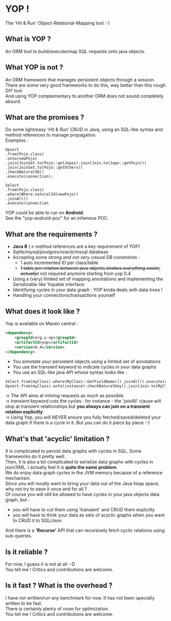 # YOP !
The 'Hit & Run' Object-Relational-Mapping tool :-) 

## What is YOP ?
An ORM tool to build/execute/map SQL requests onto java objects.

## What YOP is not ?
An ORM framework that manages persistent objects through a session.
There are some very good frameworks to do this, way better than this rough DIY tool.  
And using YOP complementary to another ORM does not sound completely absurd.

## What are the promises ?
Do some light/easy 'Hit & Run' CRUD in Java, using an SQL-like syntax and method references to manage propagation.  
Examples : 
```
Upsert   
.from(Pojo.class)  
.onto(newPojo)  
.join(JoinSet.to(Pojo::getJopos).join(Join.to(Jopo::getPojo)))    
.join(JoinSet.to(Pojo::getOthers))  
.checkNaturalID()  
.execute(connection);  
```
  
```
Select
.from(Pojo.class)
.where(Where.naturalId(newPojo))
.joinAll()
.execute(connection
```
YOP *could* be able to run on **Android**.  
See the "yop-android-poc" for an infamous POC.

## What are the requirements ?
* **Java 8** (→ method references are a key requirement of YOP)
* *Sqlite/mysql/postgres/oracle/mssql* database
* Accepting some *strong and not very casual DB constraints* : 
  * 1 auto incremented ID per class/table
  * <strike>1 table per relation between java objects (*makes everything easier, actually*)</strike>
  not required anymore starting from yop 0.4
* Using a (very) limited set of mapping annotations and implementing the *Serializable like* Yopable interface. 
* Identifying cycles in your data graph : YOP kinda deals with data trees !
* Handling your connections/transactions yourself


## What does it look like ?
Yop is available on Maven central : 
```xml
<dependency>
    <groupId>org.y-op</groupId>
    <artifactId>yop</artifactId>
    <version>0.4</version>
</dependency>
```

* You annotate your persistent objects using a limited set of annotations
* You use the transient keyword to indicate cycles in your data graphs
* You use an SQL-like java API whose syntax looks like :
```
Select.from(myClass).where(MyClass::GetFieldName()).joinAll().execute(connection);
Upsert.from(myClass).onto(instance).checkNaturalKey().join(Join.to(MyClass::getRelation())).execute(connection);
```

→ The API aims at inlining requests as much as possible.  
→ *transient* keyword cuts the cycles : for instance - the 'joinAll' clause will stop at transient relationships 
but **you always can join on a transient relation explicitly**.  
→ Using Yop, you will NEVER ensure you fully fetched/saved/deleted your data graph if there is a cycle in it. 
But you can do it piece by piece :-)  

## What's that 'acyclic' limitation ?
It is complicated to persist data graphs with cycles in SQL. Some frameworks do it pretty well.  
Then, it is also a bit complicated to serialize data graphs with cycles in json/XML. 
I actually feel it is **quite the same problem**.  
We do enjoy data graph cycles in the JVM memory because of a reference mechanism.  
Since you will mostly want to bring your data out of the Java heap space, why not try to ease it once and for all ?  
Of course you will still be allowed to have cycles in your java objects data graph, but :
* you will have to cut them using 'transient' and CRUD them explicitly
* you will have to think your data as sets of acyclic graphs when you want to CRUD it to SQL/Json  
  
And there is a **'Recurse'** API that can recursively fetch cyclic relations using sub-queries. 

## Is it reliable ?
For now, I guess it is not at all :-D  
You tell me ! Critics and contributions are welcome.

## Is it fast ? What is the overhead ?
I have not written/run any benchmark for now.
It has not been specially written to be fast.  
There is certainly plenty of room for optimization.  
You tell me ! Critics and contributions are welcome.